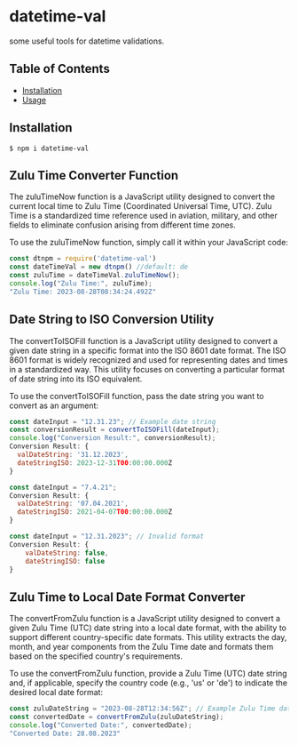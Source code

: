 # datetime-val

some useful tools for datetime validations.

## Table of Contents

- [Installation](#installation)
- [Usage](#usage)

## Installation

```
$ npm i datetime-val
```
## Zulu Time Converter Function

The zuluTimeNow function is a JavaScript utility designed to convert the current local time to Zulu Time (Coordinated Universal Time, UTC). Zulu Time is a standardized time reference used in aviation, military, and other fields to eliminate confusion arising from different time zones.

To use the zuluTimeNow function, simply call it within your JavaScript code:

```js
const dtnpm = require('datetime-val')
const dateTimeVal = new dtnpm() //default: de
const zuluTime = dateTimeVal.zuluTimeNow();
console.log("Zulu Time:", zuluTime);
"Zulu Time: 2023-08-28T08:34:24.492Z"

```

## Date String to ISO Conversion Utility

The convertToISOFill function is a JavaScript utility designed to convert a given date string in a specific format into the ISO 8601 date format. The ISO 8601 format is widely recognized and used for representing dates and times in a standardized way. This utility focuses on converting a particular format of date string into its ISO equivalent. 

To use the convertToISOFill function, pass the date string you want to convert as an argument:

```js
const dateInput = "12.31.23"; // Example date string
const conversionResult = convertToISOFill(dateInput);
console.log("Conversion Result:", conversionResult);
Conversion Result: {
  valDateString: '31.12.2023',
  dateStringISO: 2023-12-31T00:00:00.000Z
}

const dateInput = "7.4.21";
Conversion Result: {
  valDateString: '07.04.2021',
  dateStringISO: 2021-04-07T00:00:00.000Z
}

const dateInput = "12.31.2023"; // Invalid format
Conversion Result: {
    valDateString: false,
    dateStringISO: false
}

```

## Zulu Time to Local Date Format Converter

The convertFromZulu function is a JavaScript utility designed to convert a given Zulu Time (UTC) date string into a local date format, with the ability to support different country-specific date formats. This utility extracts the day, month, and year components from the Zulu Time date and formats them based on the specified country's requirements.

To use the convertFromZulu function, provide a Zulu Time (UTC) date string and, if applicable, specify the country code (e.g., 'us' or 'de') to indicate the desired local date format:

```js
const zuluDateString = "2023-08-28T12:34:56Z"; // Example Zulu Time date string
const convertedDate = convertFromZulu(zuluDateString);
console.log("Converted Date:", convertedDate);
"Converted Date: 28.08.2023"
```